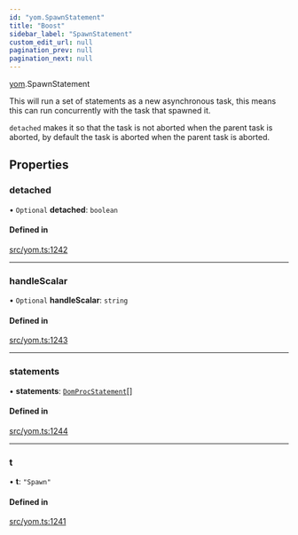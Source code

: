 ```yaml
---
id: "yom.SpawnStatement"
title: "Boost"
sidebar_label: "SpawnStatement"
custom_edit_url: null
pagination_prev: null
pagination_next: null
---
```


[yom](../namespaces/yom.md).SpawnStatement

This will run a set of statements as a new asynchronous task, this means this can
run concurrently with the task that spawned it.

`detached` makes it so that the task is not aborted when the parent task is aborted, by default
the task is aborted when the parent task is aborted.

## Properties

### detached

• `Optional` **detached**: `boolean`

#### Defined in

[src/yom.ts:1242](https://github.com/yolmio/boost/blob/5cada48/src/yom.ts#L1242)

___

### handleScalar

• `Optional` **handleScalar**: `string`

#### Defined in

[src/yom.ts:1243](https://github.com/yolmio/boost/blob/5cada48/src/yom.ts#L1243)

___

### statements

• **statements**: [`DomProcStatement`](../namespaces/yom.md#domprocstatement)[]

#### Defined in

[src/yom.ts:1244](https://github.com/yolmio/boost/blob/5cada48/src/yom.ts#L1244)

___

### t

• **t**: ``"Spawn"``

#### Defined in

[src/yom.ts:1241](https://github.com/yolmio/boost/blob/5cada48/src/yom.ts#L1241)
